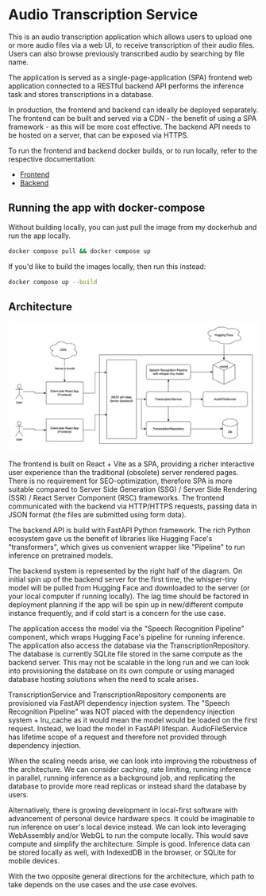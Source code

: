 # Audio Transcription Service

This is an audio transcription application which allows users to upload one or more audio files via a web UI, to receive transcription of their audio files. Users can also browse previously transcribed audio by searching by file name.

The application is served as a single-page-application (SPA) frontend web application connected to a RESTful backend API performs the inference task and stores transcriptions in a database.

In production, the frontend and backend can ideally be deployed separately. The frontend can be built and served via a CDN - the benefit of using a SPA framework - as this will be more cost effective. The backend API needs to be hosted on a server, that can be exposed via HTTPS.

To run the frontend and backend docker builds, or to run locally, refer to the respective documentation:

- [Frontend](frontend/README.md)
- [Backend](backend/README.md)

## Running the app with docker-compose

Without building locally, you can just pull the image from my dockerhub and run the app locally.

```bash
docker compose pull && docker compose up
```

If you'd like to build the images locally, then run this instead:

```bash
docker compose up --build
```

## Architecture

![Architecture Diagram](docs/architecture_diagram.png)

The frontend is built on React + Vite as a SPA, providing a richer interactive user experience than the traditional (obsolete) server rendered pages. There is no requirement for SEO-optimization, therefore SPA is more suitable compared to Server Side Generation (SSG) / Server Side Rendering (SSR) / React Server Component (RSC) frameworks. The frontend communicated with the backend via HTTP/HTTPS requests, passing data in JSON format (the files are submitted using form data).

The backend API is build with FastAPI Python framework. The rich Python ecosystem gave us the benefit of libraries like Hugging Face's "transformers", which gives us convenient wrapper like "Pipeline" to run inference on pretrained models.

The backend system is represented by the right half of the diagram. On initial spin up of the backend server for the first time, the whisper-tiny model will be pulled from Hugging Face and downloaded to the server (or your local computer if running locally). The lag time should be factored in deployment planning if the app will be spin up in new/different compute instance frequently, and if cold start is a concern for the use case.

The application access the model via the "Speech Recognition Pipeline" component, which wraps Hugging Face's pipeline for running inference. The application also access the database via the TranscriptionRepository. The database is currently SQLite file stored in the same compute as the backend server. This may not be scalable in the long run and we can look into provisioning the database on its own compute or using managed database hosting solutions when the need to scale arises.

TranscriptionService and TranscriptionRepository components are provisioned via FastAPI dependency injection system. The "Speech Recognition Pipeline" was NOT placed with the dependency injection system + lru_cache as it would mean the model would be loaded on the first request. Instead, we load the model in FastAPI lifespan. AudioFileService has lifetime scope of a request and therefore not provided through dependency injection.

When the scaling needs arise, we can look into improving the robustness of the architecture. We can consider caching, rate limiting, running inference in parallel, running inference as a background job, and replicating the database to provide more read replicas or instead shard the database by users.

Alternatively, there is growing development in local-first software with advancement of personal device hardware specs. It could be imaginable to run inference on user's local device instead. We can look into leveraging WebAssembly and/or WebGL to run the compute locally. This would save compute and simplify the architecture. Simple is good. Inference data can be stored locally as well, with IndexedDB in the browser, or SQLite for mobile devices.

With the two opposite general directions for the architecture, which path to take depends on the use cases and the use case evolves.
